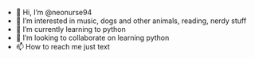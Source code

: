- 👋 Hi, I’m @neonurse94
- 👀 I’m interested in music, dogs and other animals, reading, nerdy stuff
- 🌱 I’m currently learning to python
- 💞️ I’m looking to collaborate on learning python 
- 📫 How to reach me just text

<!---
neonurse94/neonurse94 is a ✨ special ✨ repository because its `README.md` (this file) appears on your GitHub profile.
You can click the Preview link to take a look at your changes.
--->
